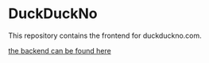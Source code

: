 # DuckDuckNo

This repository contains the frontend for duckduckno.com.

[the backend can be found here](https://github.com/SomeAspy/DuckDuckNo)
